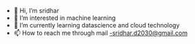 - 👋 Hi, I’m sridhar
- 👀 I’m interested in machine learning
- 🌱 I’m currently learning datascience and cloud technology
- 📫 How to reach me through mail -sridhar.d2030@gmail.com 

<!---
sridharmessi/sridharmessi is a ✨ special ✨ repository because its `README.md` (this file) appears on your GitHub profile.
You can click the Preview link to take a look at your changes.
--->
